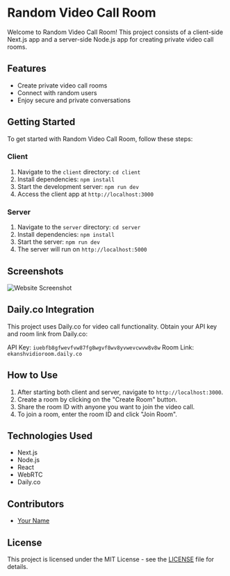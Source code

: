 # Random Video Call Room

Welcome to Random Video Call Room! This project consists of a client-side Next.js app and a server-side Node.js app for creating private video call rooms.

## Features
- Create private video call rooms
- Connect with random users
- Enjoy secure and private conversations

## Getting Started
To get started with Random Video Call Room, follow these steps:

### Client
1. Navigate to the `client` directory: `cd client`
2. Install dependencies: `npm install`
3. Start the development server: `npm run dev`
4. Access the client app at `http://localhost:3000`

### Server
1. Navigate to the `server` directory: `cd server`
2. Install dependencies: `npm install`
3. Start the server: `npm run dev`
4. The server will run on `http://localhost:5000`

## Screenshots
![Website Screenshot](screenshot.png)

## Daily.co Integration
This project uses Daily.co for video call functionality. Obtain your API key and room link from Daily.co:

API Key: `iuebfb8gfwevfvw87fg8wgvf8wv8yvwevcwvw8v8w`
Room Link: `ekanshvidioroom.daily.co`

## How to Use
1. After starting both client and server, navigate to `http://localhost:3000`.
2. Create a room by clicking on the "Create Room" button.
3. Share the room ID with anyone you want to join the video call.
4. To join a room, enter the room ID and click "Join Room".

## Technologies Used
- Next.js
- Node.js
- React
- WebRTC
- Daily.co

## Contributors
- [Your Name](https://github.com/yourusername)

## License
This project is licensed under the MIT License - see the [LICENSE](LICENSE) file for details.

